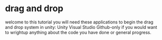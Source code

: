 # drag and drop 
welcome to this tutorial
you will need these applications to begin the drag and drop system in unity:
Unity
Visual Studio 
Github-only if you would want to wrightup anything about the code you have done or general progress.
